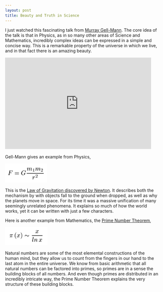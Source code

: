 ```yaml
---
layout: post
title: Beauty and Truth in Science
---
```


<p>
I just watched this fascinating talk from
<a href="http://en.wikipedia.org/wiki/Murray_Gell-Mann">
  Murray Gell-Mann</a>.
The core idea of the talk is that in Physics, as in so many other areas
of Science and Mathematics, incredibly complex ideas can be expressed
in a simple and concise way. This is a remarkable property of the
universe in which we live, and in that fact there is an amazing beauty.
</p>


<object width="480" height="300">
  <param name="movie" value="https://www.youtube.com/v/UuRxRGR3VpM&amp;hl=en_US&amp;fs=1" />
  <param name="allowFullScreen" value="true" />
  <param name="allowscriptaccess" value="always" />
  <embed src="https://www.youtube.com/v/UuRxRGR3VpM&amp;hl=en_US&amp;fs=1" 
    type="application/x-shockwave-flash" allowscriptaccess="always" 
    allowfullscreen="true"
    width="480" height="300" />
</object>


<p>
Gell-Mann gives an example from Physics,
</p>

<img src="/images/newton-gravity-law.png"
       alt="Newton's Gravity Law"/>

<p>
This is the <a href="http://en.wikipedia.org/wiki/Newton's_law_of_universal_gravitation">
  Law of Gravitation discovered by Newton</a>.
It describes both the mechanism by with objects fall to the ground
when dropped, as well as why the planets move in space.
For its time it was a
massive unification of many seemingly unrelated phenomena.
It explains so much of how the world works, yet it can be written with
just a few characters.
</p>

<p>
Here is another example from Mathematics, the
<a href="http://en.wikipedia.org/wiki/Prime_number_theorem">
  Prime Number Theorem</a>,
</p>

<img src="/images/prime-number-theorem.png"
       alt="The Prime Number Theorem"/>

<p>
Natural numbers are some of the most elemental constructions of the human mind, but they allow us to count from the fingers in our hand to the last atom in the entire universe. We know from basic arithmetic that all natural numbers can be factored into primes, so primes are in a sense
the building blocks of all numbers. And even though primes are distributed in an incredibly intricate way, the Prime Number Theorem explains the very structure of these building blocks.
</p>
